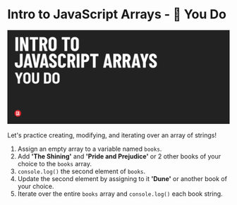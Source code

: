 # Intro to JavaScript Arrays - 🧠 You Do

![Hero image](./assets/hero.png)

Let's practice creating, modifying, and iterating over an array of strings!

1. Assign an empty array to a variable named `books`.
2. Add **'The Shining'** and **'Pride and Prejudice'** or 2 other books of your choice to the `books` array.
3. `console.log()` the second element of `books`.
4. Update the second element by assigning to it **'Dune'** or another book of your choice.
5. Iterate over the entire `books` array and `console.log()` each book string.

